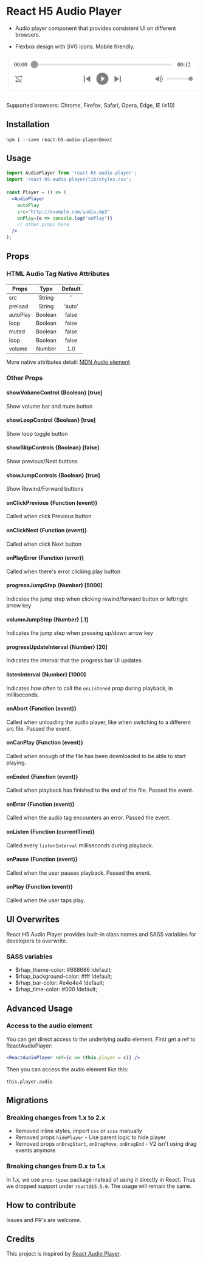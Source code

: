 # React H5 Audio Player

* Audio player component that provides consistent UI on different browsers.

* Flexbox design with SVG icons. Mobile friendly.

![screenshot](./screenshot.png)

Supported browsers: Chrome, Firefox, Safari, Opera, Edge, IE (≥10)

## Installation

`npm i --save react-h5-audio-player@next`

## Usage

```jsx
import AudioPlayer from 'react-h5-audio-player';
import 'react-h5-audio-player/lib/styles.css';

const Player = () => (
  <AudioPlayer
    autoPlay
    src="http://example.com/audio.mp3"
    onPlay={e => console.log("onPlay")}
    // other props here
  />
);
```

## Props

### HTML Audio Tag Native Attributes

| Props    |  Type   | Default |
| -------- | :-----: | :-----: |
| src      | String  |   ''    |
| preload  | String  | 'auto'  |
| autoPlay | Boolean |  false  |
| loop     | Boolean |  false  |
| muted    | Boolean |  false  |
| loop     | Boolean |  false  |
| volume   | Number  |   1.0   |

More native attributes detail: [MDN Audio element](https://developer.mozilla.org/en-US/docs/Web/HTML/Element/audio)

### Other Props

#### showVolumeControl {Boolean} [true]

Show volume bar and mute button

#### showLoopControl {Boolean} [true]

Show loop toggle button

#### showSkipControls {Boolean} [false]

Show previous/Next buttons

#### showJumpControls {Boolean} [true]

Show Rewind/Forward buttons

#### onClickPrevious {Function (event)}

Called when click Previous button

#### onClickNext {Function (event)}

Called when click Next button

#### onPlayError {Function (error)}

Called when there's error clicking play button

#### progressJumpStep {Number} [5000]

Indicates the jump step when clicking rewind/forward button or left/right arrow key

#### volumeJumpStep {Number} [.1]

Indicates the jump step when pressing up/down arrow key

#### progressUpdateInterval {Number} [20]

Indicates the interval that the progress bar UI updates.

#### listenInterval {Number} [1000]

Indicates how often to call the `onListened` prop during playback, in milliseconds.

#### onAbort {Function (event)}

Called when unloading the audio player, like when switching to a different src file. Passed the event.

#### onCanPlay {Function (event)}

Called when enough of the file has been downloaded to be able to start playing.

#### onEnded {Function (event)}

Called when playback has finished to the end of the file. Passed the event.

#### onError {Function (event)}

Called when the audio tag encounters an error. Passed the event.

#### onListen {Function (currentTime)}

Called every `listenInterval` milliseconds during playback.

#### onPause {Function (event)}

Called when the user pauses playback. Passed the event.

#### onPlay {Function (event)}

Called when the user taps play.

## UI Overwrites

React H5 Audio Player provides built-in class names and SASS variables for developers to overwrite.

### SASS variables

- $rhap_theme-color: #868686 !default;
- $rhap_background-color: #fff !default;
- $rhap_bar-color: #e4e4e4 !default;
- $rhap_time-color: #000 !default;

## Advanced Usage

### Access to the audio element

You can get direct access to the underlying audio element. First get a ref to ReactAudioPlayer:

```jsx
<ReactAudioPlayer ref={c => (this.player = c)} />
```

Then you can access the audio element like this:

`this.player.audio`

## Migrations

### Breaking changes from 1.x to 2.x

- Removed inline styles, import `css` or `scss` manually
- Removed props `hidePlayer` - Use parent logic to hide player
- Removed props `onDragStart`, `onDragMove`, `onDragEnd` - V2 isn't using drag events anymore

### Breaking changes from 0.x to 1.x

In 1.x, we use `prop-types` package instead of using it directly in React. Thus we dropped support under `react@15.5.0`. The usage will remain the same.


## How to contribute

Issues and PR's are welcome.

## Credits

This project is inspired by [React Audio Player](https://github.com/justinmc/react-audio-player).
